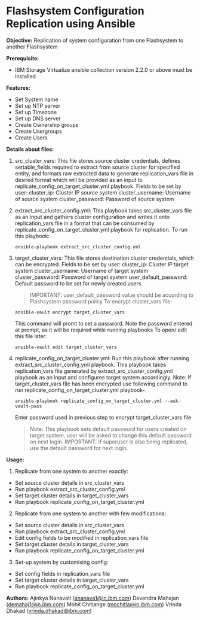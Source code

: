 # Flashsystem Configuration Replication using Ansible

**Objective:**
Replication of system configuration from one Flashsystem to another Flashsystem

**Prerequisite:**
- IBM Storage Virtualize ansible collection version 2.2.0 or above must be installed

**Features:**
- Set System name
- Set up NTP server
- Set up Timezone
- Set up DNS server
- Create Ownership groups
- Create Usergroups
- Create Users

**Details about files:**

1. src_cluster_vars:
   This file stores source cluster credentials, defines settable_fields required to extract from source cluster for specified entity, and formats raw extracted data to generate replication_vars file in desired format which will be provided as an input to replicate_config_on_target_cluster.yml playbook.
   Fields to be set by user:
   cluster_ip: Cluster IP source system
   cluster_username: Username of source system
   cluster_password: Password of source system

2. extract_src_cluster_config.yml:
   This playbook takes src_cluster_vars file as an input and gathers cluster configuration and writes it onto replication_vars file in a format that can be consumed by replicate_config_on_target_cluster.yml playbook for replication.
   To run this playbook:
   ```
   ansible-playbook extract_src_cluster_config.yml
   ```

3. target_cluster_vars:
   This file stores destination cluster credentials, which can be encrypted.
   Fields to be set by user:
      cluster_ip: Cluster IP target system
      cluster_username: Username of target system
      cluster_password: Password of target system
      user_default_password: Default password to be set for newly created users
   >IMPORTANT: 
   user_default_password value should be according to Flashsystem password policy
   To encrypt cluster_vars file:
   ```
   ansible-vault encrypt target_cluster_vars
   ```
   This command will promt to set a password. Note the password entered at prompt, as it will be required while running playbooks
   To open/ edit this file later:
   ```
   ansible-vault edit target_cluster_vars
   ```

4. replicate_config_on_target_cluster.yml:
   Run this playbook after running extract_src_cluster_config.yml playbook. This playbook takes replication_vars file generated by extract_src_cluster_config.yml playbook as an input and configures target system accordingly.
   Note: If target_cluster_vars file has been encrypted use following command to run replicate_config_on_target_cluster.yml playbook- 
   ```
   ansible-playbook replicate_config_on_target_cluster.yml --ask-vault-pass
   ```
   Enter password used in previous step to encrypt target_cluster_vars file
   >Note: 
   This playbook sets default password for users created on target system, user will be asked to change this default password on next login.
   >IMPORTANT: 
   If superuser is also being replicated, use the default password for next login.
 
**Usage:**
1. Replicate from one system to another exactly:
- Set source cluster details in src_cluster_vars
- Run playbook extract_src_cluster_config.yml
- Set target cluster details in target_cluster_vars
- Run playbook replicate_config_on_target_cluster.yml

2. Replicate from one system to another with few modifications:
- Set source cluster details in src_cluster_vars
- Run playbook extract_src_cluster_config.yml
- Edit config fields to be modified in replication_vars file
- Set target cluster details in target_cluster_vars
- Run playbook replicate_config_on_target_cluster.yml

3. Set-up system by customising config:
- Set config fields in replication_vars file
- Set target cluster details in target_cluster_vars
- Run playbook replicate_config_on_target_cluster.yml

**Authors:** 
Ajinkya Nanavati (ananava1@in.ibm.com)
Devendra Mahajan (demahaj1@in.ibm.com)
Mohit Chitlange (mochitla@in.ibm.com)
Vrinda Dhakad (vrinda.dhakad@ibm.com)
